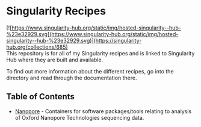 # Singularity Recipes

[![https://www.singularity-hub.org/static/img/hosted-singularity--hub-%23e32929.svg](https://www.singularity-hub.org/static/img/hosted-singularity--hub-%23e32929.svg)](https://singularity-hub.org/collections/685)  
This repository is for all of my Singularity recipes and is linked to Singularity 
Hub where they are built and available.  

To find out more information about the different recipes, go into the directory 
and read through the documentation there.

## Table of Contents
* [Nanopore](https://github.com/mbhall88/Singularity_recipes/tree/master/nanopore) - 
Containers for software packages/tools relating to analysis of Oxford Nanopore 
Technologies sequencing data.
